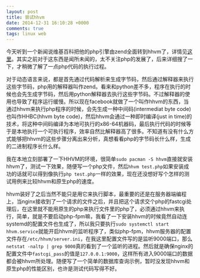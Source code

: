```yaml
---
layout: post
title: 尝试hhvm
date: 2014-12-31 16:10:28 +0000
comments: true
tags: linux web
---
```


今天听到一个新闻说维基百科把他的php引擎由zend全面转到hhvm了，详情见[这里](https://www.mediawiki.org/wiki/HHVM)。其实之前对于这东西是闻所未闻的，太不关注php的发展了，后来详细搜了一下，才稍微了解了一点php代码的执行过程。

对于动态语言来说，都是首先通过代码解析来生成字节码，然后通过解释器来执行这些字节码，php用的解释器叫作zend。看来和python差不多，程序在执行的时候也会先生成字节码，然后用python解释器去执行这些字节码。不过解释器的使用也导致了程序运行缓慢。所以现在facebook就做了一个叫作hhvm的东西，当通过hhvm来执行php程序的时候，会先生成一种中间码(intermediat byte code)也叫作HHBC(hhvm byte code)，然后hhvm会通过一种即时编译(just in time)的技术，将这种中间码编译为本地可执行的x86-64机器码，最后执行代码的时候等于是本地执行一个可执行程序，效率自然比解释器高了很多。不知道有没有什么方式能够把hhvm的这些步骤分离出来分析，真想看看php的字节码长什么样，生成的二进制程序长什么样。

我在本地立刻部署了一下HHVM的环境，很简单`sudo pacman -S hhvm`直接就安装hhvm了，测试一下效果，随便写一个php文件，然后`hhvm test.php`如果安装成功的话就可以得到像执行`php test.php`一样的效果，现在还没想好写个怎样的测试用例来比较hhvm和原生php的速度。

hhvm装好了之后当然不能只是用它来执行脚本，最重要的还是在服务器端编程上，当nginx接收到了一个请求的文件之后，并且把这个请求交个php的fastcgi处理后，在这里就不能用原生的php来执行文件里的php了，必须通过hhvm来执行，简单，就是不要启动php-fpm嘛，我看了一下安装hhvm的时候竟然自动连systemd的配置文件也生成了，所以我只要执行`sudo systemctl start hhvm.service`就能开启hhvm的监听程序了，类似php-fpm，hhvm服务器的配置文件存在`/etc/hhvm/server.ini`，在我这里配置文件写的是监听9000端口，那么`netstat -naltp | grep 9000`真的看到了一个监听的进程。然后就是确保nginx的配置文件中`fastcgi_pass`的值是`127.0.0.1:9000`，这样所有进入9000端口的数据都会被hhvm所处理。随便写了一个简单的数据库查询示例，暂时没发现hhvm和原生php的性能区别，也许是测试代码写得不好。
